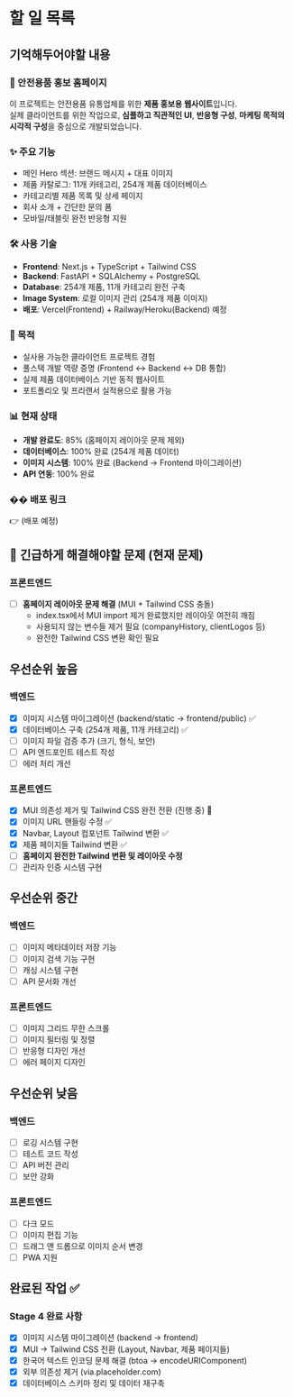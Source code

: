 # 할 일 목록

## 기억해두어야할 내용
### 🦺 안전용품 홍보 홈페이지

이 프로젝트는 안전용품 유통업체를 위한 **제품 홍보용 웹사이트**입니다.  
실제 클라이언트를 위한 작업으로, **심플하고 직관적인 UI**, **반응형 구성**, **마케팅 목적의 시각적 구성**을 중심으로 개발되었습니다.

### ✨ 주요 기능
- 메인 Hero 섹션: 브랜드 메시지 + 대표 이미지
- 제품 카탈로그: 11개 카테고리, 254개 제품 데이터베이스
- 카테고리별 제품 목록 및 상세 페이지
- 회사 소개 + 간단한 문의 폼
- 모바일/태블릿 완전 반응형 지원

### 🛠 사용 기술
- **Frontend**: Next.js + TypeScript + Tailwind CSS
- **Backend**: FastAPI + SQLAlchemy + PostgreSQL
- **Database**: 254개 제품, 11개 카테고리 완전 구축
- **Image System**: 로컬 이미지 관리 (254개 제품 이미지)
- **배포**: Vercel(Frontend) + Railway/Heroku(Backend) 예정

### 🎯 목적
- 실사용 가능한 클라이언트 프로젝트 경험
- 풀스택 개발 역량 증명 (Frontend ↔ Backend ↔ DB 통합)
- 실제 제품 데이터베이스 기반 동적 웹사이트
- 포트폴리오 및 프리랜서 실적용으로 활용 가능

### 📊 현재 상태
- **개발 완료도**: 85% (홈페이지 레이아웃 문제 제외)
- **데이터베이스**: 100% 완료 (254개 제품 데이터)
- **이미지 시스템**: 100% 완료 (Backend → Frontend 마이그레이션)
- **API 연동**: 100% 완료

### �� 배포 링크
👉 (배포 예정)

## 🚨 긴급하게 해결해야할 문제 (현재 문제)

### 프론트엔드
- [ ] **홈페이지 레이아웃 문제 해결** (MUI + Tailwind CSS 충돌)
  - index.tsx에서 MUI import 제거 완료했지만 레이아웃 여전히 깨짐
  - 사용되지 않는 변수들 제거 필요 (companyHistory, clientLogos 등)
  - 완전한 Tailwind CSS 변환 확인 필요

## 우선순위 높음

### 백엔드
- [x] 이미지 시스템 마이그레이션 (backend/static → frontend/public) ✅
- [x] 데이터베이스 구축 (254개 제품, 11개 카테고리) ✅
- [ ] 이미지 파일 검증 추가 (크기, 형식, 보안)
- [ ] API 엔드포인트 테스트 작성
- [ ] 에러 처리 개선

### 프론트엔드
- [x] MUI 의존성 제거 및 Tailwind CSS 완전 전환 (진행 중) 🔄
- [x] 이미지 URL 핸들링 수정 ✅
- [x] Navbar, Layout 컴포넌트 Tailwind 변환 ✅
- [x] 제품 페이지들 Tailwind 변환 ✅
- [ ] **홈페이지 완전한 Tailwind 변환 및 레이아웃 수정**
- [ ] 관리자 인증 시스템 구현

## 우선순위 중간

### 백엔드
- [ ] 이미지 메타데이터 저장 기능
- [ ] 이미지 검색 기능 구현
- [ ] 캐싱 시스템 구현
- [ ] API 문서화 개선

### 프론트엔드
- [ ] 이미지 그리드 무한 스크롤
- [ ] 이미지 필터링 및 정렬
- [ ] 반응형 디자인 개선
- [ ] 에러 페이지 디자인

## 우선순위 낮음

### 백엔드
- [ ] 로깅 시스템 구현
- [ ] 테스트 코드 작성
- [ ] API 버전 관리
- [ ] 보안 강화

### 프론트엔드
- [ ] 다크 모드
- [ ] 이미지 편집 기능
- [ ] 드래그 앤 드롭으로 이미지 순서 변경
- [ ] PWA 지원

## 완료된 작업 ✅

### Stage 4 완료 사항
- [x] 이미지 시스템 마이그레이션 (backend → frontend)
- [x] MUI → Tailwind CSS 전환 (Layout, Navbar, 제품 페이지들)
- [x] 한국어 텍스트 인코딩 문제 해결 (btoa → encodeURIComponent)
- [x] 외부 의존성 제거 (via.placeholder.com)
- [x] 데이터베이스 스키마 정리 및 데이터 재구축 